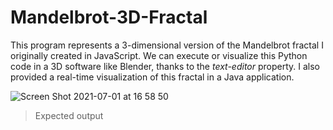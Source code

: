 # Mandelbrot-3D-Fractal

This program represents a 3-dimensional version of the Mandelbrot fractal I originally created in JavaScript. We can execute or visualize this Python code in a 3D software like Blender, thanks to the <i>text-editor</i> property. I also provided a real-time visualization of this fractal in a Java application.

![Screen Shot 2021-07-01 at 16 58 50](https://user-images.githubusercontent.com/83437383/124198336-ab0e0a00-da8d-11eb-9f05-8789c30d8dc0.png)

> Expected output
